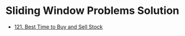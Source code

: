 # Sliding Window Problems Solution
- [121. Best Time to Buy and Sell Stock](./121_Best_Time_to_Buy_and_Sell_Stock)